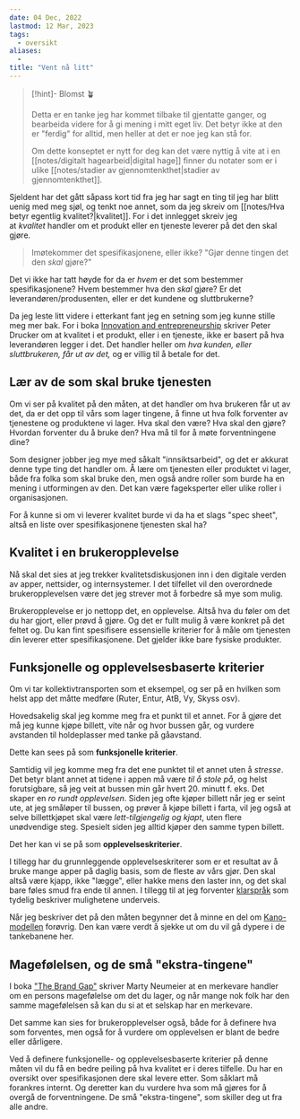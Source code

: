 ```yaml
---
date: 04 Dec, 2022
lastmod: 12 Mar, 2023
tags:
  - oversikt
aliases:
  - 
title: "Vent nå litt"
---
```

> [!hint]- Blomst 🪴
>
> Detta er en tanke jeg har kommet tilbake til gjentatte ganger, og bearbeida videre for å gi mening i mitt eget liv. Det betyr ikke at den er "ferdig" for alltid, men heller at det er noe jeg kan stå for.
> 
> Om dette konseptet er nytt for deg kan det være nyttig å vite at i en [[notes/digitalt hagearbeid|digital hage]] finner du notater som er i ulike [[notes/stadier av gjennomtenkthet|stadier av gjennomtenkthet]].

Sjeldent har det gått såpass kort tid fra jeg har sagt en ting til jeg har blitt uenig med meg sjøl, og tenkt noe annet, som da jeg skreiv om [[notes/Hva betyr egentlig kvalitet?|kvalitet]]. For i det innlegget skreiv jeg at _kvalitet_ handler om et produkt eller en tjeneste leverer på det den skal gjøre.

> Imøtekommer det spesifikasjonene, eller ikke? "Gjør denne tingen det den _skal_ gjøre?"

Det vi ikke har tatt høyde for da er _hvem_ er det som bestemmer spesifikasjonene? Hvem bestemmer hva den _skal_ gjøre? Er det leverandøren/produsenten, eller er det kundene og sluttbrukerne?

Da jeg leste litt videre i etterkant fant jeg en setning som jeg kunne stille meg mer bak. For i boka [Innovation and entrepreneurship](https://www.amazon.com/Innovation-Entrepreneurship-Peter-F-Drucker/dp/0060851139?ref=simen-skriver) skriver Peter Drucker om at kvalitet i et produkt, eller i en tjeneste, ikke er basert på hva leverandøren legger i det. Det handler heller om _hva kunden, eller sluttbrukeren, får ut av det,_ og er villig til å betale for det.

## Lær av de som skal bruke tjenesten

Om vi ser på kvalitet på den måten, at det handler om hva brukeren får ut av det, da er det opp til vårs som lager tingene, å finne ut hva folk forventer av tjenestene og produktene vi lager. Hva skal den være? Hva skal den gjøre? Hvordan forventer du å bruke den? Hva må til for å møte forventningene dine?

Som designer jobber jeg mye med såkalt "innsiktsarbeid", og det er akkurat denne type ting det handler om. Å lære om tjenesten eller produktet vi lager, både fra folka som skal bruke den, men også andre roller som burde ha en mening i utformingen av den. Det kan være fageksperter eller ulike roller i organisasjonen.

For å kunne si om vi leverer kvalitet burde vi da ha et slags "spec sheet", altså en liste over spesifikasjonene tjenesten skal ha?

## Kvalitet i en brukeropplevelse

Nå skal det sies at jeg trekker kvalitetsdiskusjonen inn i den digitale verden av apper, nettsider, og internsystemer. I det tilfellet vil den overordnede brukeropplevelsen være det jeg strever mot å forbedre så mye som mulig.

Brukeropplevelse er jo nettopp det, en opplevelse. Altså hva du føler om det du har gjort, eller prøvd å gjøre. Og det er fullt mulig å være konkret på det feltet og. Du kan fint spesifisere essensielle kriterier for å måle om tjenesten din leverer etter spesifikasjonene. Det gjelder ikke bare fysiske produkter.

## Funksjonelle og opplevelsesbaserte kriterier

Om vi tar kollektivtransporten som et eksempel, og ser på en hvilken som helst app det måtte medføre (Ruter, Entur, AtB, Vy, Skyss osv).

Hovedsakelig skal jeg komme meg fra et punkt til et annet. For å gjøre det må jeg kunne kjøpe billett, vite når og hvor bussen går, og vurdere avstanden til holdeplasser med tanke på gåavstand.

Dette kan sees på som **funksjonelle kriterier**.

Samtidig vil jeg komme meg fra det ene punktet til et annet uten å _stresse_. Det betyr blant annet at tidene i appen må være _til å stole på_, og helst forutsigbare, så jeg veit at bussen min går hvert 20. minutt f. eks. Det skaper en _ro rundt opplevelsen_. Siden jeg ofte kjøper billett når jeg er seint ute, at jeg småløper til bussen, og prøver å kjøpe billett i farta, vil jeg også at selve billettkjøpet skal være _lett-tilgjengelig og kjapt_, uten flere unødvendige steg. Spesielt siden jeg alltid kjøper den samme typen billett.

Det her kan vi se på som **opplevelseskriterier**.

I tillegg har du grunnleggende opplevelseskriterer som er et resultat av å bruke mange apper på daglig basis, som de fleste av vårs gjør. Den skal altså være kjapp, ikke "lægge", eller hakke mens den laster inn, og det skal bare føles smud fra ende til annen. I tillegg til at jeg forventer [klarspråk](https://snl.no/klarspr%C3%A5k?ref=simen-skriver) som tydelig beskriver mulighetene underveis.

Når jeg beskriver det på den måten begynner det å minne en del om [Kano-modellen](https://foldingburritos.com/blog/kano-model?ref=simen-skriver) forøvrig. Den kan være verdt å sjekke ut om du vil gå dypere i de tankebanene her.

## Magefølelsen, og de små "ekstra-tingene"

I boka ["The Brand Gap"](https://www.amazon.com/Brand-Gap-Distance-Business-Strategy/dp/0321348109?ref=simen-skriver) skriver Marty Neumeier at en merkevare handler om en persons magefølelse om det du lager, og når mange nok folk har den samme magefølelsen så kan du si at et selskap har en merkevare.

Det samme kan sies for brukeropplevelser også, både for å definere hva som forventes, men også for å vurdere om opplevelsen er blant de bedre eller dårligere.

Ved å definere funksjonelle- og opplevelsesbaserte kriterier på denne måten vil du få en bedre peiling på hva kvalitet er i deres tilfelle. Du har en oversikt over spesifikasjonen dere skal levere etter. Som såklart må forankres internt. Og deretter kan du vurdere hva som må gjøres for å overgå de forventningene. De små "ekstra-tingene", som skiller deg ut fra alle andre.